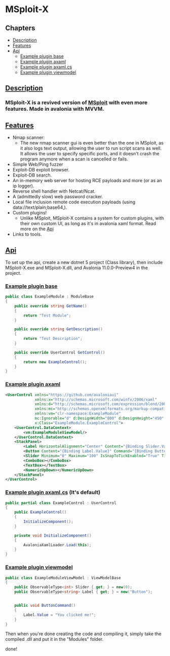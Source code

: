 # MSploit-X

## Chapters
* [Description](#description)
* [Features](#features)
* [Api](#api)
    * [Example plugin base](#example-plugin-base)
    * [Example plugin axaml](#example-plugin-axaml)
    * [Example plugin axaml.cs](#example-plugin-axamlcs)
    * [Example plugin viewmodel](#example-plugin-viewmodel)

## [Description](#description)
### MSploit-X is a revived version of [MSploit](https://github.com/gitmylo/MSploit) with even more features. Made in avalonia with MVVM.

## [Features](#features)
* Nmap scanner:
    * The new nmap scanner gui is even better than the one in MSploit, as it also logs text output, allowing the user to run script scans as well. It allows the user to specify specific ports, and it doesn't crash the program anymore when a scan is cancelled or fails.
* Simple Web/Ping fuzzer
* Exploit-DB exploit browser.
* Exploit-DB search.
* An in-memory web server for hosting RCE payloads and more (or as an ip logger).
* Reverse shell handler with Netcat/Ncat.
* A (admittedly slow) web password cracker.
* Local file inclusion remote code execution payloads (using data://text/plain;base64,).
* Custom plugins!
    * Unlike MSploit, MSploit-X contains a system for custom plugins, with their own custom UI, as long as it's in avalonia xaml format. Read more on the [Api](#api)
* Links to tools.

## [Api](#api)

To set up the api, create a new dotnet 5 project (Class library), then include MSploit-X.exe and MSploit-X.dll, and Avalonia 11.0.0-Preview4 in the project.

### [Example plugin base](#example-plugin-base)
```cs
public class ExampleModule : ModuleBase
{
    public override string GetName()
    {
        return "Test Module";
    }

    public override string GetDescription()
    {
        return "Test Description";
    }

    public override UserControl GetControl()
    {
        return new ExampleControl();
    }
}
```

### [Example plugin axaml](#example-plugin-axaml)
```xml
<UserControl xmlns="https://github.com/avaloniaui"
             xmlns:x="http://schemas.microsoft.com/winfx/2006/xaml"
             xmlns:d="http://schemas.microsoft.com/expression/blend/2008"
             xmlns:mc="http://schemas.openxmlformats.org/markup-compatibility/2006"
             xmlns:vm="clr-namespace:ExampleModule"
             mc:Ignorable="d" d:DesignWidth="800" d:DesignHeight="450"
             x:Class="ExampleModule.ExampleControl">
	<UserControl.DataContext>
		<vm:ExampleModuleViewModel/>
	</UserControl.DataContext>
	<StackPanel>
		<Label HorizontalAlignment="Center" Content="{Binding Slider.Value, StringFormat='Slider is at {0}!'}"/>
		<Button Content="{Binding Label.Value}" Command="{Binding ButtonCommand}"/>
		<Slider Minimum="0" Maximum="100" IsSnapToTickEnabled="True" TickFrequency="1" Value="{Binding Slider.Value}"></Slider>
		<ComboBox></ComboBox>
		<TextBox></TextBox>
		<NumericUpDown></NumericUpDown>
	</StackPanel>
</UserControl>

```

### [Example plugin axaml.cs](#example-plugin-axamlcs) (It's default)
```cs
public partial class ExampleControl : UserControl
{
    public ExampleControl()
    {
        InitializeComponent();
    }

    private void InitializeComponent()
    {
        AvaloniaXamlLoader.Load(this);
    }
}
```

### [Example plugin viewmodel](#example-plugin-viewmodel)
```cs
public class ExampleModuleViewModel : ViewModelBase
{
    public ObservableType<int> Slider { get; } = new(0);
    public ObservableType<string> Label { get; } = new("Button");


    public void ButtonCommand()
    {
        Label.Value = "You clicked me!";
    }
}
```

Then when you're done creating the code and compiling it, simply take the compiled .dll and put it in the "Modules" folder.

done!
